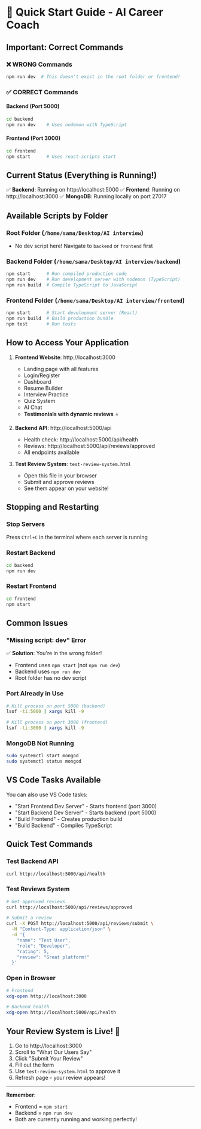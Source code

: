 # 🚀 Quick Start Guide - AI Career Coach

## Important: Correct Commands

### ❌ WRONG Commands
```bash
npm run dev  # This doesn't exist in the root folder or frontend!
```

### ✅ CORRECT Commands

#### Backend (Port 5000)
```bash
cd backend
npm run dev    # Uses nodemon with TypeScript
```

#### Frontend (Port 3000)
```bash
cd frontend
npm start      # Uses react-scripts start
```

## Current Status (Everything is Running!)

✅ **Backend**: Running on http://localhost:5000
✅ **Frontend**: Running on http://localhost:3000
✅ **MongoDB**: Running locally on port 27017

## Available Scripts by Folder

### Root Folder (`/home/sama/Desktop/AI interview`)
- No dev script here! Navigate to `backend` or `frontend` first

### Backend Folder (`/home/sama/Desktop/AI interview/backend`)
```bash
npm start      # Run compiled production code
npm run dev    # Run development server with nodemon (TypeScript)
npm run build  # Compile TypeScript to JavaScript
```

### Frontend Folder (`/home/sama/Desktop/AI interview/frontend`)
```bash
npm start      # Start development server (React)
npm run build  # Build production bundle
npm test       # Run tests
```

## How to Access Your Application

1. **Frontend Website**: http://localhost:3000
   - Landing page with all features
   - Login/Register
   - Dashboard
   - Resume Builder
   - Interview Practice
   - Quiz System
   - AI Chat
   - **Testimonials with dynamic reviews** ⭐

2. **Backend API**: http://localhost:5000/api
   - Health check: http://localhost:5000/api/health
   - Reviews: http://localhost:5000/api/reviews/approved
   - All endpoints available

3. **Test Review System**: `test-review-system.html`
   - Open this file in your browser
   - Submit and approve reviews
   - See them appear on your website!

## Stopping and Restarting

### Stop Servers
Press `Ctrl+C` in the terminal where each server is running

### Restart Backend
```bash
cd backend
npm run dev
```

### Restart Frontend
```bash
cd frontend
npm start
```

## Common Issues

### "Missing script: dev" Error
✅ **Solution**: You're in the wrong folder!
- Frontend uses `npm start` (not `npm run dev`)
- Backend uses `npm run dev`
- Root folder has no dev script

### Port Already in Use
```bash
# Kill process on port 5000 (backend)
lsof -ti:5000 | xargs kill -9

# Kill process on port 3000 (frontend)
lsof -ti:3000 | xargs kill -9
```

### MongoDB Not Running
```bash
sudo systemctl start mongod
sudo systemctl status mongod
```

## VS Code Tasks Available

You can also use VS Code tasks:
- "Start Frontend Dev Server" - Starts frontend (port 3000)
- "Start Backend Dev Server" - Starts backend (port 5000)
- "Build Frontend" - Creates production build
- "Build Backend" - Compiles TypeScript

## Quick Test Commands

### Test Backend API
```bash
curl http://localhost:5000/api/health
```

### Test Reviews System
```bash
# Get approved reviews
curl http://localhost:5000/api/reviews/approved

# Submit a review
curl -X POST http://localhost:5000/api/reviews/submit \
  -H "Content-Type: application/json" \
  -d '{
    "name": "Test User",
    "role": "Developer",
    "rating": 5,
    "review": "Great platform!"
  }'
```

### Open in Browser
```bash
# Frontend
xdg-open http://localhost:3000

# Backend health
xdg-open http://localhost:5000/api/health
```

## Your Review System is Live! 🎉

1. Go to http://localhost:3000
2. Scroll to "What Our Users Say"
3. Click "Submit Your Review"
4. Fill out the form
5. Use `test-review-system.html` to approve it
6. Refresh page - your review appears!

---

**Remember**: 
- Frontend = `npm start`
- Backend = `npm run dev`
- Both are currently running and working perfectly!

